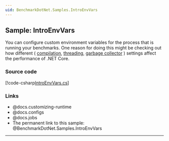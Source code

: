 ```yaml
---
uid: BenchmarkDotNet.Samples.IntroEnvVars
---
```


## Sample: IntroEnvVars

You can configure custom environment variables for the process that is running your benchmarks.
One reason for doing this might be checking out how different (
 [compilation](https://learn.microsoft.com/en-us/dotnet/core/runtime-config/compilation),
 [threading](https://learn.microsoft.com/en-us/dotnet/core/runtime-config/threading),
 [garbage collector](https://learn.microsoft.com/en-us/dotnet/core/runtime-config/garbage-collector)
) settings affect the performance of .NET Core.

### Source code

[!code-csharp[IntroEnvVars.cs](../../../samples/BenchmarkDotNet.Samples/IntroEnvVars.cs)]

### Links

* @docs.customizing-runtime
* @docs.configs
* @docs.jobs
* The permanent link to this sample: @BenchmarkDotNet.Samples.IntroEnvVars

---